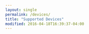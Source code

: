 ```yaml
---
layout: single
permalink: /devices/
title: "Supported Devices"
modified: 2016-04-18T16:39:37-04:00
---
```

